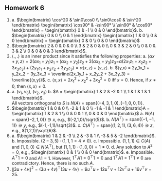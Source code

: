 ## Homework 6

1. 
    a. $\begin{bmatrix} \cos^20 & \sin0\cos0 \\ \sin0\cos0 & \sin^20 \end{bmatrix} \begin{bmatrix} \cos90° & -\sin90° \\ \sin90° & \cos90° \end{bmatrix} = \begin{bmatrix} 0 & -1 \\ 0 & 0 \end{bmatrix}$.
    b. $\begin{bmatrix} 0 & 0 \\ 0 & 1 \end{bmatrix} \begin{bmatrix} 1 & 0 \\ 0 & 0 \end{bmatrix} = \begin{bmatrix} 0 & 0 \\ 0 & 0 \end{bmatrix}$
2. $\begin{bmatrix} 2 & 0 & 0 & 0 \\ 3 & 2 & 0 & 0 \\ 0 & 3 & 2 & 0 \\ 0 & 0 & 3 & 2 \\ 0 & 0 & 0 & 3 \end{bmatrix}$.
3. $⟨.,.⟩$ is an inner product since it satisfies the following properties:
    a. $⟨αx+y,z⟩=2(αx_1+y_1)z_1 + (αx_2+y_2)z_2 + 3(αx_3+y_3)z_3 =$$α(2x_1z_1 + x_2z_2 + 3x_3z_3) + (2y_1z_1 + y_2z_2 + 3y_3z_3) = α⟨x,z⟩+⟨y,z⟩$.
    b. $⟨y,x⟩ = 2y_1x_1 + y_2x_2 + 3y_3x_3 = \overline{2x_1y_1 + x_2y_2 + 3x_3y_3} = \overline{⟨x,y⟩}$.
    c. $⟨x,x⟩ = 2x_1^2 + x_2^2 + 3x_3^2 = 0$ iff $x=0$. Hence, if $x≠0$, then $⟨x,x⟩≠0$.
4. 
    a. $(v_1,v_3)$, $(v_2,v_3)$
    b. $A = \begin{bmatrix} 1 & 2 & -2 & 1 \\ 1 & 1 & 1 & 1 \end{bmatrix}$.<br>All vectors orthogonal to $S$ is $N(A) = \text{span}\{(-4,3,1,0), (-1,0,0,1)\}$.
5. $\begin{bmatrix} 1 & 0 & 0 \\ -2 & 1 & 0 \\ -1 & -1 & 1 \end{bmatrix}A = \begin{bmatrix} 1 & 2 & 1 \\ 0 & 0 & 1 \\ 0 & 0 & 0 \end{bmatrix}$
    a. $N(A)=\text{span}\{(-2,1,0)\}\ni x$, e.g., $(-2,1,0)/\sqrt{5}$.
    b. $N(A^\top)=\text{span}\{(-1,-1,1)\}\ni y$, e.g., $(-1,-1,1)/\sqrt{3}$.
    c. $C(A^\top)=\text{span}\{(1,2,1),(3,6,4)\}\ni z$, e.g., $(1,2,1)/\sqrt{6}$.
6. 
    a. $\begin{bmatrix} 1 & 2 & -3 \\ 2 & -3 & 1 \\ -3 & 5 & -2 \end{bmatrix}$.
    b. Impossible. $(2-3,5)\cdot(1,1,1=4≠0)$.
    c. Impossible. $(1,1,1)\in C(A)$ and $(1,0,0)\in N(A^\top)$, but $(1,1,1)\cdot(1,0,0)=1≠0$.
    d. Any solution to $A^2=0$, e.g., $\begin{bmatrix} 0 & 1 \\ 0 & 0 \end{bmatrix}$.
    e. Impossible. $A^\top 1 = 0$ and $A1=1$. However, $1^\top A1=0^\top1=0$ and $1^\top A1=1^\top 1≠0$ are contradictory. Hence, there is no such $A$.
7. $\lVert 3u+4v \rVert^2 = (3u+4v)^\top(3u+4v) = 9u^\top u + 12 u^\top v + 12 v^\top u + 16 v^\top v = 25$.
